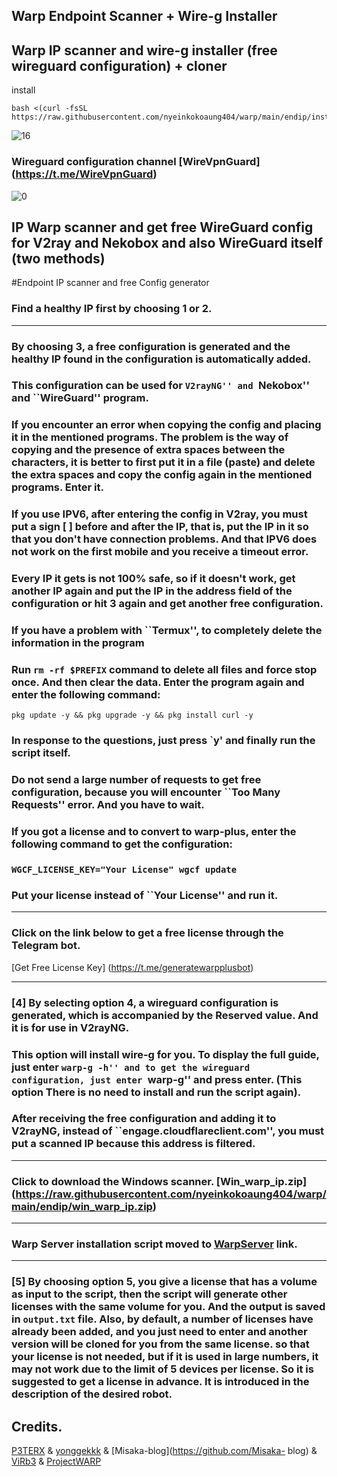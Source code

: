 ## Warp Endpoint Scanner + Wire-g Installer

## Warp IP scanner and wire-g installer (free wireguard configuration) + cloner
install
```
bash <(curl -fsSL https://raw.githubusercontent.com/nyeinkokoaung404/warp/main/endip/install.sh)
```
![16](https://raw.githubusercontent.com/nyeinkokoaung404/configs/main/media/16.jpg)

### Wireguard configuration channel [WireVpnGuard] (https://t.me/WireVpnGuard)
![0](https://raw.githubusercontent.com/Ptechgithub/configs/main/media/line.gif)

## IP Warp scanner and get free WireGuard config for V2ray and Nekobox and also WireGuard itself (two methods)

#Endpoint IP scanner and free Config generator

### Find a healthy IP first by choosing 1 or 2.
---
### By choosing 3, a free configuration is generated and the healthy IP found in the configuration is automatically added.
### This configuration can be used for ``V2rayNG'' and ``Nekobox'' and ``WireGuard'' program.
### If you encounter an error when copying the config and placing it in the mentioned programs. The problem is the way of copying and the presence of extra spaces between the characters, it is better to first put it in a file (paste) and delete the extra spaces and copy the config again in the mentioned programs. Enter it.
### If you use IPV6, after entering the config in V2ray, you must put a sign [ ] before and after the IP, that is, put the IP in it so that you don't have connection problems. And that IPV6 does not work on the first mobile and you receive a timeout error.
### Every IP it gets is not 100% safe, so if it doesn't work, get another IP again and put the IP in the address field of the configuration or hit 3 again and get another free configuration. 
### If you have a problem with ``Termux'', to completely delete the information in the program
### Run `rm -rf $PREFIX` command to delete all files and force stop once. And then clear the data. Enter the program again and enter the following command:
`pkg update -y && pkg upgrade -y && pkg install curl -y`
 ### In response to the questions, just press `y' and finally run the script itself.
 ### Do not send a large number of requests to get free configuration, because you will encounter ``Too Many Requests'' error.  And you have to wait.
### If you got a license and to convert to warp-plus, enter the following command to get the configuration:
### `WGCF_LICENSE_KEY="Your License" wgcf update`
### Put your license instead of ``Your License'' and run it.
---
### Click on the link below to get a free license through the Telegram bot.
[Get Free License Key] (https://t.me/generatewarpplusbot)

---
### [4] By selecting option 4, a wireguard configuration is generated, which is accompanied by the Reserved value. And it is for use in V2rayNG.
### This option will install wire-g for you. To display the full guide, just enter ``warp-g -h'' and to get the wireguard configuration, just enter ``warp-g'' and press enter. (This option There is no need to install and run the script again). 
### After receiving the free configuration and adding it to V2rayNG, instead of ``engage.cloudflareclient.com'', you must put a scanned IP because this address is filtered.
---
### Click to download the Windows scanner. [Win_warp_ip.zip] (https://raw.githubusercontent.com/nyeinkokoaung404/warp/main/endip/win_warp_ip.zip)
---
### Warp Server installation script moved to [WarpServer](https://github.com/Ptechgithub/WarpServer) link. 
---
### [5] By choosing option 5, you give a license that has a volume as input to the script, then the script will generate other licenses with the same volume for you. And the output is saved in `output.txt` file. Also, by default, a number of licenses have already been added, and you just need to enter and another version will be cloned for you from the same license. so that your license is not needed, but if it is used in large numbers, it may not work due to the limit of 5 devices per license. So it is suggested to get a license in advance. It is introduced in the description of the desired robot.

## Credits.
[P3TERX](https://github.com/P3TERX/warp.sh) & [yonggekkk](https://github.com/yonggekkk) & [Misaka-blog](https://github.com/Misaka- blog) & [ViRb3](https://github.com/ViRb3/wgcf) & [ProjectWARP](https://gitlab.com/ProjectWARP)
